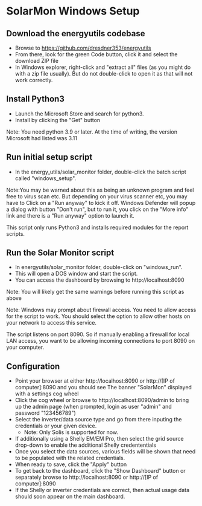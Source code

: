 # SolarMon Windows Setup

## Download the energyutils codebase
* Browse to https://github.com/dresdner353/energyutils 
* From there, look for the green Code button, click it and select the download ZIP file 
* In Windows explorer, right-click and "extract all" files (as you might do with a zip file usually). 
  But do not double-click to open it as that will not work correctly. 


## Install Python3

* Launch the Microsoft Store and search for python3. 
* Install by clicking the "Get" button

Note: You need python 3.9 or later. At the time of writing, the version Microsoft had 
listed was 3.11


## Run initial setup script

* In the energy_utils/solar_monitor folder, double-click the batch script called "windows_setup".

Note:You may be warned about this as being an unknown program and feel free to 
virus scan etc. But depending on your virus scanner etc, you may have to 
Click on a "Run anyway" to kick it off. Windows Defender will popup a dialog with 
button "Don't run", but to run it, you click on the "More info" link and there is a 
"Run anyway" option to launch it.

This script only runs Python3 and installs required modules for 
the report scripts. 


## Run the Solar Monitor script

* In energyutils/solar_monitor folder, double-click on "windows_run".
* This will open a DOS window and start the script.
* You can access the dashboard by browsing to http://localhost:8090

Note: You will likely get the same warnings before running this script as above

Note: Windows may prompt about firewall access. You need to allow access for the script to work. You should select the option to allow other hosts on your network to access this service.

The script listens on port 8090. So if manually enabling a firewall for local LAN access, you want to be allowing incoming connections to port 8090 on your computer.

## Configuration
* Point your browser at either http://localhost:8090 or http://[IP of computer]:8090 and you should see The banner "SolarMon" displayed with a settings cog wheel
* Click the cog wheel or browse to http://localhost:8090/admin to bring up the admin page (when prompted, login as user "admin" and password "123456789")
* Select the inverter/data source type and go from there inputing the credentials or your given device. 
   - Note: Only Solis is supported for now.
* If additionally using a Shelly EM/EM Pro, then select the grid source drop-down to enable the additional Shelly credententials
* Once you select the data sources, various fields will be shown that need to be populated with the related credentials.
* When ready to save, click the "Apply" button
* To get back to the dashboard, click the "Show Dashboard" button or separately browse to http://localhost:8090 or http://[IP of computer]:8090
* If the Shelly or inverter credentials are correct, then actual usage data should soon appear on the main dashboard.
